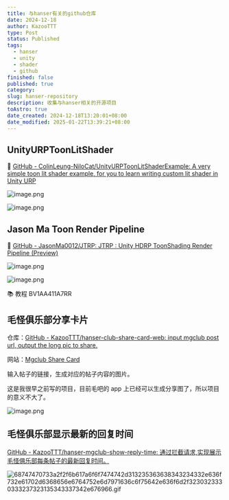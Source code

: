 ```yaml
---
title: 与hanser有关的github仓库
date: 2024-12-18
author: KazooTTT
type: Post
status: Published
tags:
  - hanser
  - unity
  - shader
  - github
finished: false
published: true
category: 
slug: hanser-repository
description: 收集与hanser相关的开源项目
toAstro: true
date_created: 2024-12-18T13:20:01+08:00
date_modified: 2025-01-22T13:39:21+08:00
---
```


## UnityURPToonLitShader

🔗 [GitHub - ColinLeung-NiloCat/UnityURPToonLitShaderExample: A very simple toon lit shader example, for you to learn writing custom lit shader in Unity URP](https://github.com/ColinLeung-NiloCat/UnityURPToonLitShaderExample)

  ![image.png](https://pictures.kazoottt.top/2024/12/20241218-5fb6f76d90389b1cd817ec84f39cb7ce.png)

![image.png](https://pictures.kazoottt.top/2024/12/20241218-3cbad51ac0ff6851f8a15063ce72722d.png)

## Jason Ma Toon Render Pipeline

🔗 [GitHub - JasonMa0012/JTRP: JTRP : Unity HDRP ToonShading Render Pipeline (Preview)](https://github.com/JasonMa0012/JTRP)

![image.png](https://pictures.kazoottt.top/2024/12/20241218-f9724a9eeca411d57a48d305c42d84f6.png)

![image.png](https://pictures.kazoottt.top/2024/12/20241218-2390f27d1d6a71ba4a903588d4d64993.png)

📚 教程 BV1AA411A7RR  

## 毛怪俱乐部分享卡片

仓库：[GitHub - KazooTTT/hanser-club-share-card-web: input mgclub post url, output the long pic to share.](https://github.com/KazooTTT/hanser-club-share-card-web)

网站：[Mgclub Share Card](https://share255.kazoottt.top/)

输入帖子的链接，生成对应的帖子内容的图片。

这是我很早之前写的项目，目前毛吧的 app 上已经可以生成分享图了，所以项目的意义不大了。

![image.png](https://pictures.kazoottt.top/2024/12/20241218-6d98c83fd2eb219534c6c17fbfed4c6d.png)

## 毛怪俱乐部显示最新的回复时间

[GitHub - KazooTTT/hanser-mgclub-show-reply-time: 通过拦截请求,实现展示毛怪俱乐部每条帖子的最新回复时间。](https://github.com/KazooTTT/hanser-mgclub-show-reply-time)

![68747470733a2f2f6b617a6f6f7474742d313235363638343234332e636f732e61702d6368656e6764752e6d7971636c6f75642e636f6d2f3230323330333237323135343337342e676966.gif](https://pictures.kazoottt.top/2024/12/20241218-1663a4738551119765e6e38f3d978306.gif)
